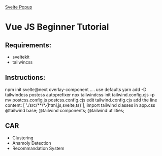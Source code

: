 [Svelte Popup](https://www.youtube.com/watch?v=ql_-tLTpPKg)
# Vue JS Beginner Tutorial

## Requirements:
- sveltekit
- tailwincss

## Instructions:
npm init svelte@next overlay-component .... use defaults 
yarn add -D tailwindcss postcss autoprefixer
npx tailwindcss init tailwind.config.cjs -p
mv postcss.config.js postcss.config.cjs
edit tailwind.config.cjs add the line
    content: [ './src/**/*.{html,js,svelte,ts}'],
import tailwind classes in app.css 
    @tailwind base;
    @tailwind components;
    @tailwind utilities;



## CAR 

- Clustering
- Anamoly Detection
- Recommandation System